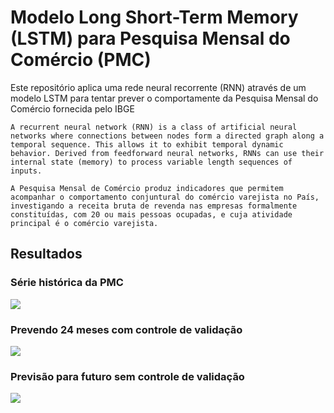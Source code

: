 # Modelo Long Short-Term Memory (LSTM) para Pesquisa Mensal do Comércio (PMC)

Este repositório aplica uma rede neural recorrente (RNN) através de um modelo LSTM para tentar prever o comportamente da Pesquisa Mensal do Comércio fornecida pelo IBGE

```A recurrent neural network (RNN) is a class of artificial neural networks where connections between nodes form a directed graph along a temporal sequence. This allows it to exhibit temporal dynamic behavior. Derived from feedforward neural networks, RNNs can use their internal state (memory) to process variable length sequences of inputs.```

```A Pesquisa Mensal de Comércio produz indicadores que permitem acompanhar o comportamento conjuntural do comércio varejista no País, investigando a receita bruta de revenda nas empresas formalmente constituídas, com 20 ou mais pessoas ocupadas, e cuja atividade principal é o comércio varejista.```

## Resultados

### Série histórica da PMC

![](1.png)

### Prevendo 24 meses com controle de validação

![](2.png)

### Previsão para futuro sem controle de validação

![](3.png)
